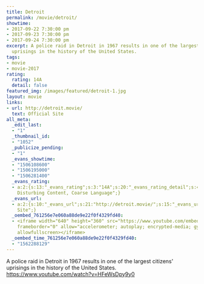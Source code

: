 ```yaml
---
title: Detroit
permalink: /movie/detroit/
showtime:
- 2017-09-22 7:30:00 pm
- 2017-09-23 7:30:00 pm
- 2017-09-24 7:30:00 pm
excerpt: A police raid in Detroit in 1967 results in one of the largest citizens&#8217;
  uprisings in the history of the United States.
tags:
- movie
- movie-2017
rating:
  rating: 14A
  detail: false
featured_img: /images/featured/detroit-1.jpg
layout: movie
links:
- url: http://detroit.movie/
  text: Official Site
all_meta:
  _edit_last:
  - "1"
  _thumbnail_id:
  - "1052"
  _publicize_pending:
  - "1"
  _evans_showtime:
  - "1506108600"
  - "1506195000"
  - "1506281400"
  _evans_rating:
  - a:2:{s:13:"_evans_rating";s:3:"14A";s:20:"_evans_rating_detail";s:45:"Violence,
    Disturbing Content, Coarse Language";}
  _evans_url:
  - a:2:{s:10:"_evans_url";s:21:"http://detroit.movie/";s:15:"_evans_url_name";s:13:"Official
    Site";}
  _oembed_761256e7e060a88de9e22f0f4329fd40:
  - <iframe width="640" height="360" src="https://www.youtube.com/embed/HFeWsDpy9y0?feature=oembed"
    frameborder="0" allow="accelerometer; autoplay; encrypted-media; gyroscope; picture-in-picture"
    allowfullscreen></iframe>
  _oembed_time_761256e7e060a88de9e22f0f4329fd40:
  - "1562288129"
---
```


A police raid in Detroit in 1967 results in one of the largest citizens' uprisings in the history of the United States. https://www.youtube.com/watch?v=HFeWsDpy9y0